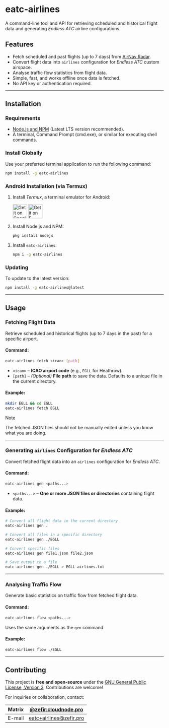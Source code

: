 # eatc-airlines

A command-line tool and API for retrieving scheduled and historical flight data and generating *Endless
ATC* airline configurations.

## Features

- Fetch scheduled and past flights (up to 7 days) from [AirNav Radar](https://airnavradar.com).
- Convert flight data into `airlines` configuration for *Endless ATC* custom airspace.
- Analyse traffic flow statistics from flight data.
- Simple, fast, and works offline once data is fetched.
- No API key or authentication required.

---

## Installation

### Requirements

- [Node.js and NPM](https://nodejs.org/en/download/) (Latest LTS version recommended).
- A terminal, Command Prompt (cmd.exe), or similar for executing shell commands.

### Install Globally

Use your preferred terminal application to run the following command:

```sh
npm install -g eatc-airlines
```

### Android Installation (via Termux)

1. Install *Termux*, a terminal emulator for Android:
   <p>

   [<img src="https://wsrv.nl/?url=https://upload.wikimedia.org/wikipedia/commons/7/78/Google_Play_Store_badge_EN.svg&h=45" alt="Get it on Google Play" height="45">](https://play.google.com/store/apps/details?id=com.termux)
   [<img src="https://wsrv.nl/?url=https://upload.wikimedia.org/wikipedia/commons/a/a3/Get_it_on_F-Droid_%28material_design%29.svg&h=45" alt="Get it on F-Droid" height="45">](https://f-droid.org/packages/com.termux)
   </p>

2. Install Node.js and NPM:
   ```sh
   pkg install nodejs
   ```
3. Install `eatc-airlines`:
   ```sh
   npm i -g eatc-airlines
   ```

### Updating

To update to the latest version:

```sh
npm install -g eatc-airlines@latest
```

---

## Usage

### Fetching Flight Data

Retrieve scheduled and historical flights (up to 7 days in the past) for a specific airport.

#### Command:

```sh
eatc-airlines fetch <icao> [path]
```

- `<icao>` – **ICAO airport code** (e.g., `EGLL` for Heathrow).
- `[path]` – *(Optional)* **File path** to save the data. Defaults to a unique file in the current directory.

#### Example:

```sh
mkdir EGLL && cd EGLL
eatc-airlines fetch EGLL
```

> [!NOTE]
> The fetched JSON files should not be manually edited unless you know what you are doing.

---

### Generating `airlines` Configuration for *Endless ATC*

Convert fetched flight data into an `airlines` configuration for *Endless ATC*.

#### Command:

```sh
eatc-airlines gen <paths...>
```

- `<paths...>` – **One or more JSON files or directories** containing flight data.

#### Example:

```sh
# Convert all flight data in the current directory
eatc-airlines gen .

# Convert all files in a specific directory
eatc-airlines gen ./EGLL

# Convert specific files
eatc-airlines gen file1.json file2.json

# Save output to a file
eatc-airlines gen ./EGLL > EGLL-airlines.txt
```

---

### Analysing Traffic Flow

Generate basic statistics on traffic flow from fetched flight data.

#### Command:

```sh
eatc-airlines flow <paths...>
```

Uses the same arguments as the `gen` command.

#### Example:

```sh
eatc-airlines flow ./EGLL
```

---

## Contributing

This project is **free and open-source** under
the [GNU General Public License, Version 3](https://www.gnu.org/licenses/gpl-3.0.en.html). Contributions are welcome!

For inquiries or collaboration, contact:

| Matrix | [@zefir:cloudnode.pro](https://matrix.to/#/@zefir:cloudnode.pro) |
|--------|------------------------------------------------------------------|
| E-mail | [eatc+airlines@zefir.pro](mailto:eatc+airlines@zefir.pro)        |
